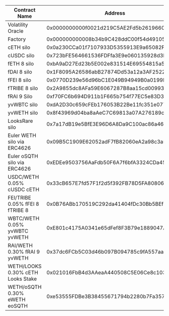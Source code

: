 | Contract Name                    | Address                                    | Commit Hash                              |
| -------------------------------- | ------------------------------------------ | ---------------------------------------- |
| Volatility Oracle                | 0x0000000000f0021d219C5AE2Fd5b261966012Dd7 | f4e21e43070acb9395f6ed26c285abe3db124c97 |
| Factory                          | 0x000000000008b34b9C428ddC00f54d49105dA313 | f4e21e43070acb9395f6ed26c285abe3db124c97 |
| cETH silo                        | 0x0a230CCa01f7107933D5355913E9a65082F37c52 | 2ea4ee44ee4ccc8f6a0d53dc8c20674c09c5d590 |
| cUSDC silo                       | 0x723bFE564661536FDFfa3E9e060135928d3bf18F | 2ea4ee44ee4ccc8f6a0d53dc8c20674c09c5d590 |
| fETH 8 silo                      | 0xbA9aD27Ed23b5E002e831514E69554815a5820b3 | 2ea4ee44ee4ccc8f6a0d53dc8c20674c09c5d590 |
| fDAI 8 silo                      | 0x1F8095A26586abB27874Dd53a12a3AF25226DcB0 | 2ea4ee44ee4ccc8f6a0d53dc8c20674c09c5d590 |
| fFEI 8 silo                      | 0x0770D239e56d96bC1E049B94949B0a0199B77cf6 | f4e21e43070acb9395f6ed26c285abe3db124c97 |
| fTRIBE 8 silo                    | 0x2A9855dc8AFa59E6067287B8aa15cd009938d137 | f4e21e43070acb9395f6ed26c285abe3db124c97 |
| fRAI 9 Silo                      | 0xf70FC6b694D911b1F665b754f77EC5e83D340594 | f245d4e45ecd2d2bd129efa7197528d57304adc0 |
| yvWBTC silo                      | 0xdA2D30c659cFEb176053B22Be11fc351e077FDc0 | f4e21e43070acb9395f6ed26c285abe3db124c97 |
| yvWETH silo                      | 0x8f43969d04ba8aAeC7C69813a07A276189c574D2 | f4e21e43070acb9395f6ed26c285abe3db124c97 |
| LooksRare silo                   | 0x7a17dB19e5BfE3E96D6A8Da9C100ac86a4650D54 | ef729d2ce8a4a20b6405500eadfc78e44d252c39 |
| Euler WETH silo via ERC4626      | 0x09B5C1909E62052adF7fB82060eA2a98c3a5Be45 | a2744cce6dd9fcbd2d7e4e3d620ed87fc32fe9d7 |
| Euler oSQTH silo via ERC4626     | 0xEDEe9503756AaFdb50F6A7f6bfA3324CDa453D47 | a2744cce6dd9fcbd2d7e4e3d620ed87fc32fe9d7 |
| USDC/WETH 0.05% cUSDC cETH       | 0x33cB657E7fd57F1f2d5f392FB78D5FA80806d1B4 | using factory                            |
| FEI/TRIBE 0.05% fFEI 8 fTRIBE 8  | 0x0B76ABb170519C292da41404fDc30Bb5BEf308Fc | using factory                            |
| WBTC/WETH 0.05% yvWBTC yvWETH    | 0xE801c4175A0341e65dFef8F3B79e1889047AfEbb | using factory                            |
| RAI/WETH 0.30% fRAI 9 yvWETH     | 0x37dc6FCb5C03d46b097B094785c9fA557aa32fd4 | using factory                            |
| WETH/LOOKS 0.30% cETH Looks Stake| 0x021016FbB4d3AAeaA440508C5E06Ce8c1039FCCD | using factory                            |
| WETH/oSQTH 0.30% eWETH eoSQTH    | 0xe53555FDBe3B38455671794b2280b7Fa357C6b48 | using factory                            |
